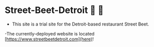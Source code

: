 # Street-Beet-Detroit :hamburger: :seedling:

  - This site is a trial site for the Detroit-based restaurant Street Beet.

  -The currently-deployed website is located [https://www.streetbeetdetroit.com](here)!
